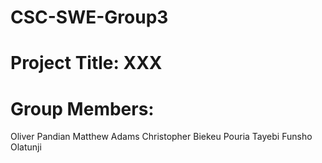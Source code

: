 # CSC-SWE-Group3

# Project Title: XXX

# Group Members:
Oliver Pandian
Matthew Adams
Christopher Biekeu
Pouria Tayebi
Funsho Olatunji
